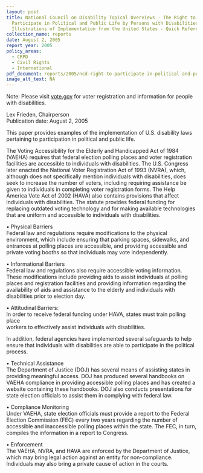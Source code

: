 ```yaml
---
layout: post
title: National Council on Disability Topical Overviews - The Right to
  Participate in Political and Public Life by Persons with Disabilities -
  Illustrations of Implementation from the United States - Quick Reference
collection_name: reports
date: August 2, 2005
report_year: 2005
policy_areas:
  - CRPD
  - Civil Rights
  - International
pdf_document: reports/2005/ncd-right-to-participate-in-political-and-public-life-qrg-2005.pdf
image_alt_text: NA
---
```

Note: Please visit [vote.gov](https://www.vote.gov/) for voter registration and information for people with disabilities.

Lex Frieden, Chairperson\
Publication date: August 2, 2005

This paper provides examples of the implementation of U.S. disability laws pertaining to participation in political and public life. 

The Voting Accessibility for the Elderly and Handicapped Act of 1984 (VAEHA) requires that federal election polling places and voter registration facilities are accessible to individuals with disabilities. The U.S. Congress later enacted the National Voter Registration Act of 1993 (NVRA), which, although does not specifically mention individuals with disabilities, does seek to increase the number of voters, including requiring assistance be given to individuals in completing voter registration forms. The Help America Vote Act of 2002 (HAVA) also contains provisions that affect individuals with disabilities. The statute provides federal funding for replacing outdated voting technology and for making available technologies that are uniform and accessible to individuals with disabilities.

• Physical Barriers\
Federal law and regulations require modifications to the physical environment, which include ensuring that parking spaces, sidewalks, and entrances at polling places are accessible, and providing accessible and private voting booths so that individuals may vote independently.

• Informational Barriers\
Federal law and regulations also require accessible voting information. These modifications include providing aids to assist individuals at polling places and registration facilities and providing information regarding the availability of aids and assistance to the elderly and individuals with disabilities prior to election day.

• Attitudinal Barriers: \
In order to receive federal funding under HAVA, states must train polling place \
workers to effectively assist individuals with disabilities.

In addition, federal agencies have implemented several safeguards to help ensure that individuals with disabilities are able to participate in the political process.

• Technical Assistance\
The Department of Justice (DOJ) has several means of assisting states in providing meaningful access. DOJ has produced several handbooks on VAEHA compliance in providing accessible polling places and has created a website containing these handbooks. DOJ also conducts presentations for state election officials to assist them in complying with federal law.

• Compliance Monitoring\
Under VAEHA, state election officials must provide a report to the Federal Election Commission (FEC) every two years regarding the number of accessible and inaccessible polling places within the state. The FEC, in turn, compiles the information in a report to Congress.

• Enforcement\
The VAEHA, NVRA, and HAVA are enforced by the Department of Justice, which may bring legal action against an entity for non-compliance. Individuals may also bring a private cause of action in the courts.